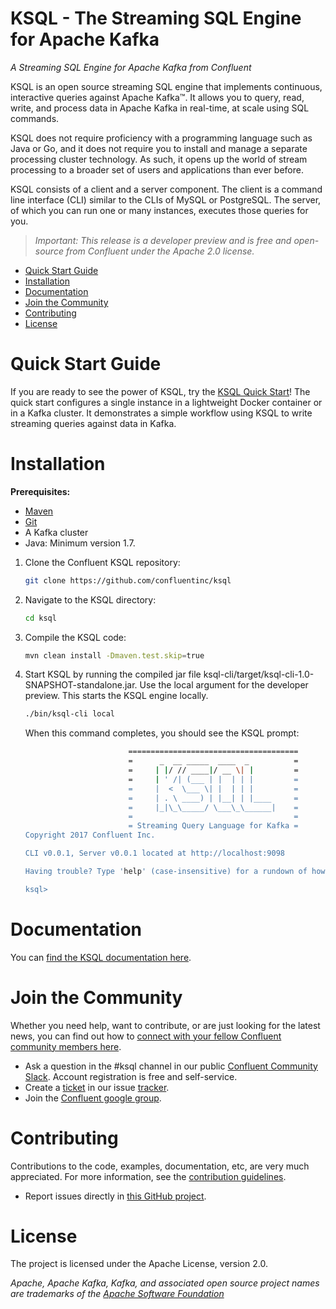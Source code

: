 # KSQL - The Streaming SQL Engine for Apache Kafka

*A Streaming SQL Engine for Apache Kafka from Confluent*

KSQL is an open source streaming SQL engine that implements continuous, interactive queries against Apache Kafka™. It allows you to query, read, write, and process data in Apache Kafka in real-time, at scale using SQL commands. 

KSQL does not require proficiency with a programming language such as Java or Go, and it does not require you to install and manage a separate processing cluster technology. As such, it opens up the world of stream processing to a broader set of users and applications than ever before.

KSQL consists of a client and a server component.  The client is a command line interface (CLI) similar to the CLIs of MySQL or PostgreSQL. The server, of which you can run one or many instances, executes those queries for you.

> *Important: This release is a *developer preview* and is free and open-source from Confluent under the Apache 2.0 license.* 

- [Quick Start Guide](#quick-start-guide)
- [Installation](#installation)
- [Documentation](#documentation)
- [Join the Community](#join-the-community)
- [Contributing](#contributing)
- [License](#license)

# Quick Start Guide
If you are ready to see the power of KSQL, try the [KSQL Quick Start](/docs/quickstart/)! The quick start configures a single instance in a lightweight Docker container or in a Kafka cluster. It demonstrates a simple workflow using KSQL to write streaming queries against data in Kafka.

# Installation

**Prerequisites:**

- [Maven](https://maven.apache.org/install.html)
- [Git](https://git-scm.com/downloads)
- A Kafka cluster
- Java: Minimum version 1.7. 

1.  Clone the Confluent KSQL repository:

	```bash
	git clone https://github.com/confluentinc/ksql
	```

1.  Navigate to the KSQL directory:

	```bash
	cd ksql
	```

1.  Compile the KSQL code:

	```bash
	mvn clean install -Dmaven.test.skip=true
	```

1.  Start KSQL by running the compiled jar file ksql-cli/target/ksql-cli-1.0-SNAPSHOT-standalone.jar. Use the local argument for the developer preview. This starts the KSQL engine locally.

	```bash
	./bin/ksql-cli local
	```

	When this command completes, you should see the KSQL prompt:

	```bash
	                       ======================================
	                       =      _  __ _____  ____  _          =
	                       =     | |/ // ____|/ __ \| |         =
	                       =     | ' /| (___ | |  | | |         =
	                       =     |  <  \___ \| |  | | |         =
	                       =     | . \ ____) | |__| | |____     =
	                       =     |_|\_\_____/ \___\_\______|    =
	                       =                                    =
	                       = Streaming Query Language for Kafka =
	Copyright 2017 Confluent Inc.                         

	CLI v0.0.1, Server v0.0.1 located at http://localhost:9098

	Having trouble? Type 'help' (case-insensitive) for a rundown of how things work!

	ksql> 
	```

# Documentation
You can [find the KSQL documentation here](/docs/). 

# Join the Community
Whether you need help, want to contribute, or are just looking for the latest news, you can find out how to [connect with your fellow Confluent community members here](https://www.confluent.io/contact-us-thank-you/).

* Ask a question in the #ksql channel in our public [Confluent Community Slack](https://confluent.typeform.com/to/GxTHUD). Account registration is free and self-service.
* Create a [ticket](https://github.com/confluentinc/ksql) in our issue [tracker](https://github.com/confluentinc/ksql).
* Join the [Confluent google group](https://groups.google.com/forum/#!forum/confluent-platform).

# Contributing
Contributions to the code, examples, documentation, etc, are very much appreciated. For more information, see the [contribution guidelines](/docs/contributing.md).

- Report issues directly in [this GitHub project](https://github.com/confluentinc/ksql/issues).

# License
The project is licensed under the Apache License, version 2.0.

*Apache, Apache Kafka, Kafka, and associated open source project names are trademarks of the [Apache Software Foundation](https://www.apache.org/)*

